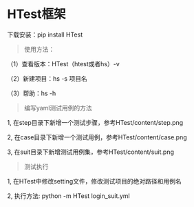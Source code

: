 # HTest框架


下载安装：pip install HTest

> 使用方法：

（1）查看版本：HTest（htest或者hs）-v

（2）新建项目：hs -s 项目名

（3）帮助：hs -h


> 编写yaml测试用例的方法

1,  在step目录下新增一个测试步骤，参考HTest/content/step.png

2,  在case目录下新增一个测试用例，参考HTest/content/case.png

3,  在suit目录下新增测试用例集，参考HTest/content/suit.png


> 测试执行

1,  在HTest中修改setting文件，修改测试项目的绝对路径和用例名

2,  执行方法: python -m HTest login_suit.yml


